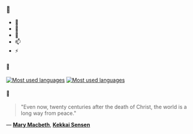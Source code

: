 ### 👋

- 🔭
- 🌱
- 💬
- 📫
- ⚡

#### 🧏

[![Most used languages](https://github-readme-stats-aynah.vercel.app/api/top-langs/?username=aynh&theme=solarized-dark&langs_count=6&layout=compact&hide_title=true)](https://github.com/anuraghazra/github-readme-stats#gh-dark-mode-only)
[![Most used languages](https://github-readme-stats-aynah.vercel.app/api/top-langs/?username=aynh&theme=solarized-light&langs_count=6&layout=compact&hide_title=true)](https://github.com/anuraghazra/github-readme-stats#gh-light-mode-only)

#### 💬

> "Even now, twenty centuries after the death of Christ, the world is a long way from peace."

&mdash; [**Mary Macbeth**](https://myanimelist.net/character.php?q=Mary%20Macbeth&cat=character), [**Kekkai Sensen**](https://myanimelist.net/search/all?q=Kekkai%20Sensen&cat=all)
